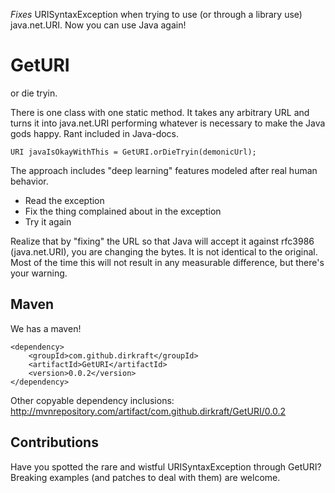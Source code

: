*Fixes* URISyntaxException when trying to use (or through a library use) java.net.URI. Now you can use Java again!


GetURI
======
or die tryin.

There is one class with one static method. It takes any arbitrary URL and turns it into java.net.URI performing whatever is necessary to make the Java gods happy. Rant included in Java-docs.

    URI javaIsOkayWithThis = GetURI.orDieTryin(demonicUrl);

The approach includes "deep learning" features modeled after real human behavior.

  - Read the exception
  - Fix the thing complained about in the exception
  - Try it again

Realize that by "fixing" the URL so that Java will accept it against rfc3986 (java.net.URI), you are changing the bytes. It is not identical to the original. Most of the time this will not result in any measurable difference, but there's your warning.


## Maven ##
We has a maven!

    <dependency>
    	<groupId>com.github.dirkraft</groupId>
    	<artifactId>GetURI</artifactId>
    	<version>0.0.2</version>
    </dependency>

Other copyable dependency inclusions: http://mvnrepository.com/artifact/com.github.dirkraft/GetURI/0.0.2


## Contributions ##
Have you spotted the rare and wistful URISyntaxException through GetURI? Breaking examples (and patches to deal with them) are welcome.

